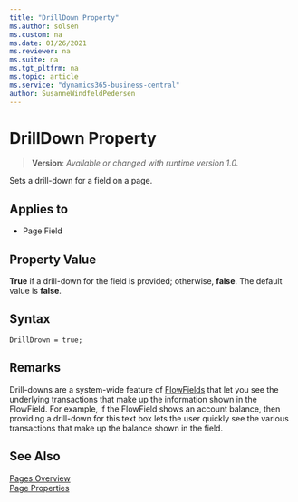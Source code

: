 ```yaml
---
title: "DrillDown Property"
ms.author: solsen
ms.custom: na
ms.date: 01/26/2021
ms.reviewer: na
ms.suite: na
ms.tgt_pltfrm: na
ms.topic: article
ms.service: "dynamics365-business-central"
author: SusanneWindfeldPedersen
---
```

[//]: # (START>DO_NOT_EDIT)
[//]: # (IMPORTANT:Do not edit any of the content between here and the END>DO_NOT_EDIT.)
[//]: # (Any modifications should be made in the .xml files in the ModernDev repo.)
# DrillDown Property
> **Version**: _Available or changed with runtime version 1.0._

Sets a drill-down for a field on a page.

## Applies to
-   Page Field

[//]: # (IMPORTANT: END>DO_NOT_EDIT)

## Property Value

**True** if a drill-down for the field is provided; otherwise, **false**. The default value is **false**.  

## Syntax

```AL
DrillDrown = true;
```
  
## Remarks  

Drill-downs are a system-wide feature of [FlowFields](../devenv-flowfields.md) that let you see the underlying transactions that make up the information shown in the FlowField. For example, if the FlowField shows an account balance, then providing a drill-down for this text box lets the user quickly see the various transactions that make up the balance shown in the field.  
  
## See Also  

[Pages Overview](../devenv-pages-overview.md)   
[Page Properties](devenv-page-properties.md)   